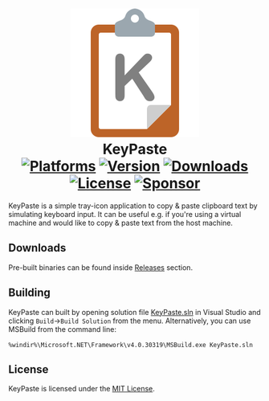 <div align="center">

![Icon](KeyPaste/Resources/KeyPaste.svg)  
KeyPaste  
[![Platforms](https://img.shields.io/badge/platform-windows-blue)](https://github.com/ahmetsait/KeyPaste/releases) [![Version](https://img.shields.io/github/v/release/ahmetsait/KeyPaste)](https://github.com/ahmetsait/KeyPaste/releases/latest) [![Downloads](https://img.shields.io/github/downloads/ahmetsait/KeyPaste/total)](https://github.com/ahmetsait/KeyPaste/releases) [![License](https://img.shields.io/github/license/ahmetsait/KeyPaste)](LICENSE) [![Sponsor](https://img.shields.io/badge/Sponsor-black?logo=githubsponsors)](https://github.com/sponsors/ahmetsait)
========
</div>

KeyPaste is a simple tray-icon application to copy & paste clipboard text by simulating keyboard input.
It can be useful e.g. if you're using a virtual machine and would like to copy & paste text from the host machine.

## Downloads
Pre-built binaries can be found inside [Releases](https://github.com/ahmetsait/KeyPaste/releases) section.

## Building
KeyPaste can built by opening solution file [KeyPaste.sln](KeyPaste.sln) in Visual Studio and clicking `Build`→`Build Solution` from the menu.
Alternatively, you can use MSBuild from the command line:
```
%windir%\Microsoft.NET\Framework\v4.0.30319\MSBuild.exe KeyPaste.sln
```
## License
KeyPaste is licensed under the [MIT License](LICENSE).
